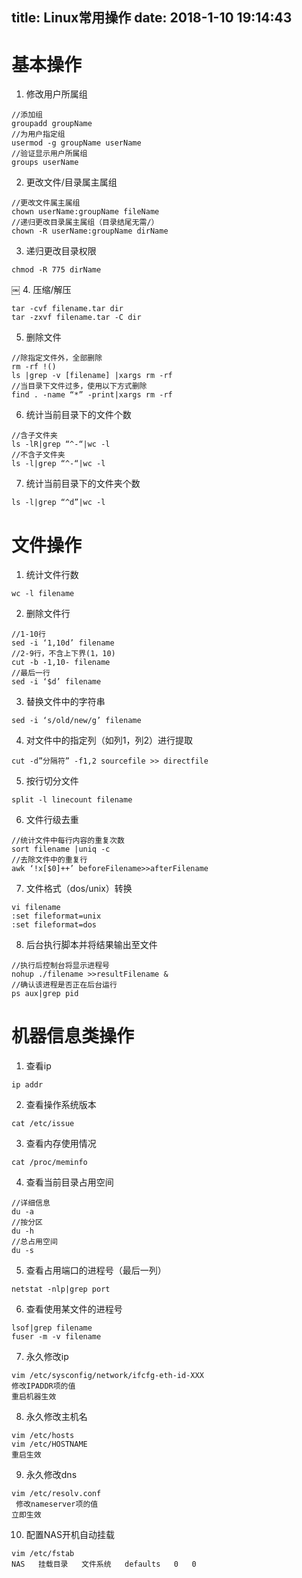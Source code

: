 title: Linux常用操作
date: 2018-1-10 19:14:43
---
# 基本操作
1. 修改用户所属组
```
//添加组
groupadd groupName
//为用户指定组
usermod -g groupName userName
//验证显示用户所属组
groups userName
```
 
2. 更改文件/目录属主属组
```
//更改文件属主属组
chown userName:groupName fileName
//递归更改目录属主属组（目录结尾无需/）
chown -R userName:groupName dirName
```
<!--more-->
 
3. 递归更改目录权限
```
chmod -R 775 dirName
```
￼ 
4. 压缩/解压
```
tar -cvf filename.tar dir
tar -zxvf filename.tar -C dir 
```

5. 删除文件
```
//除指定文件外，全部删除
rm -rf !()
ls |grep -v [filename] |xargs rm -rf
//当目录下文件过多，使用以下方式删除
find . -name “*” -print|xargs rm -rf
```

6. 统计当前目录下的文件个数
```
//含子文件夹
ls -lR|grep “^-“|wc -l
//不含子文件夹
ls -l|grep “^-“|wc -l
```

7. 统计当前目录下的文件夹个数
```
ls -l|grep “^d”|wc -l
```

# 文件操作 
1. 统计文件行数
```
wc -l filename
```

2. 删除文件行
```
//1-10行
sed -i ‘1,10d’ filename
//2-9行，不含上下界(1，10)
cut -b -1,10- filename  
//最后一行
sed -i ‘$d’ filename 
```

3. 替换文件中的字符串
```
sed -i ‘s/old/new/g’ filename
```
 
4. 对文件中的指定列（如列1，列2）进行提取
```
cut -d”分隔符” -f1,2 sourcefile >> directfile
```
 
5. 按行切分文件
```
split -l linecount filename
```
 
6. 文件行级去重
```
//统计文件中每行内容的重复次数
sort filename |uniq -c 
//去除文件中的重复行
awk ‘!x[$0]++’ beforeFilename>>afterFilename
```

7. 文件格式（dos/unix）转换
```
vi filename
:set fileformat=unix
:set fileformat=dos
```
 
8. 后台执行脚本并将结果输出至文件
```
//执行后控制台将显示进程号
nohup ./filename >>resultFilename &
//确认该进程是否正在后台运行
ps aux|grep pid
```

# 机器信息类操作
1. 查看ip
```
ip addr
```

2.  查看操作系统版本
```
cat /etc/issue
```

3. 查看内存使用情况
```
cat /proc/meminfo
```

4. 查看当前目录占用空间
```
//详细信息
du -a
//按分区
du -h
//总占用空间
du -s
```

5. 查看占用端口的进程号（最后一列）
```
netstat -nlp|grep port
```

6. 查看使用某文件的进程号
```
lsof|grep filename
fuser -m -v filename
```

7. 永久修改ip
```
vim /etc/sysconfig/network/ifcfg-eth-id-XXX
修改IPADDR项的值
重启机器生效
```

8. 永久修改主机名
```
vim /etc/hosts
vim /etc/HOSTNAME
重启生效
```
 
9. 永久修改dns
```
vim /etc/resolv.conf
￼修改nameserver项的值
立即生效
```

10. 配置NAS开机自动挂载
```
vim /etc/fstab
NAS   挂载目录   文件系统   defaults   0   0
```